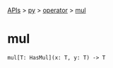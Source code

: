 [APIs](../../index.md) > [py](../index.md) > [operator](./index.md) > [mul]()

# mul

```
mul[T: HasMul](x: T, y: T) -> T
```
